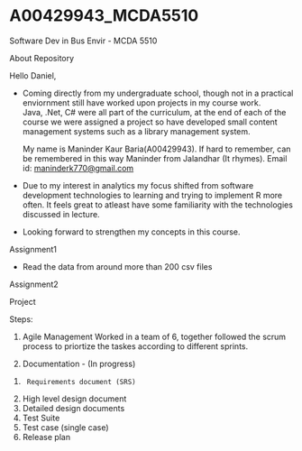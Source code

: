 # A00429943_MCDA5510
Software Dev in Bus Envir - MCDA 5510

About Repository

Hello Daniel,
 - Coming directly from my undergraduate school,  though not in a practical enviornment still have worked upon projects in my
   course work.    
   Java, .Net, C# were all part of the curriculum, at the end of each of the course we were assigned a project so have developed small
   content management systems such as a library management system. 
   
   My name is Maninder Kaur Baria(A00429943). If hard to remember, can be remembered in this way 
   Maninder from Jalandhar (It rhymes).
   Email id: maninderk770@gmail.com
 - Due to my interest in analytics my focus shifted from software development technologies to learning and trying to implement R more
   often. It feels great to atleast have some familiarity with the technologies discussed in lecture.
 - Looking forward to strengthen my concepts in this course.
 
 Assignment1
 
- Read the data from around more than 200 csv files
 
 
 
 Assignment2
 
 
 
 
 
 Project
 
 Steps:
 
 1) Agile Management
 Worked in a team of 6, together followed the scrum process to priortize the taskes according to different sprints.

2) Documentation -  (In progress)
1.   	Requirements document (SRS) 
2.	High level design document
3.	Detailed design documents
4.	Test Suite
5.	Test case (single case) 
6.	Release plan

 
 
 
 
 
 
 
 

